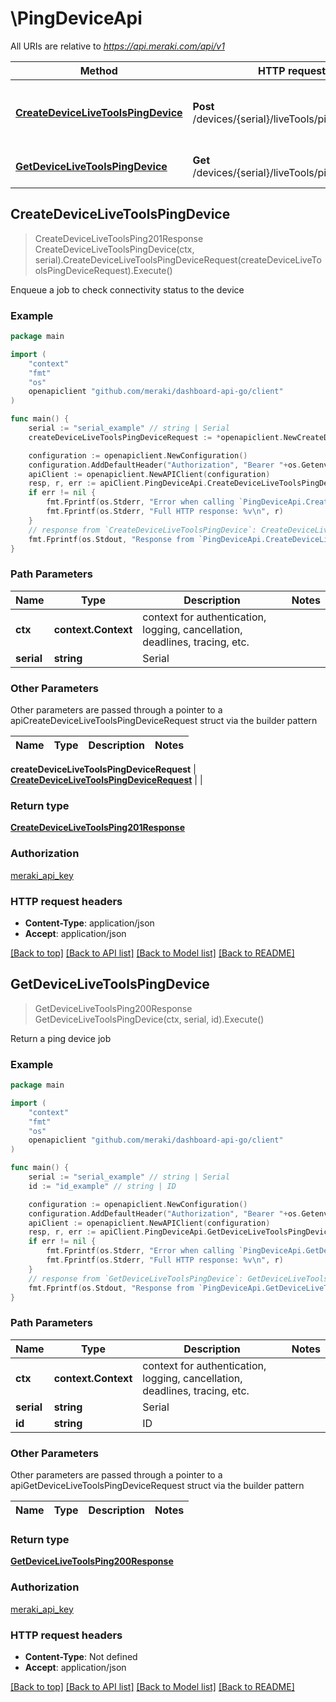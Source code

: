 # \PingDeviceApi

All URIs are relative to *https://api.meraki.com/api/v1*

Method | HTTP request | Description
------------- | ------------- | -------------
[**CreateDeviceLiveToolsPingDevice**](PingDeviceApi.md#CreateDeviceLiveToolsPingDevice) | **Post** /devices/{serial}/liveTools/pingDevice | Enqueue a job to check connectivity status to the device
[**GetDeviceLiveToolsPingDevice**](PingDeviceApi.md#GetDeviceLiveToolsPingDevice) | **Get** /devices/{serial}/liveTools/pingDevice/{id} | Return a ping device job



## CreateDeviceLiveToolsPingDevice

> CreateDeviceLiveToolsPing201Response CreateDeviceLiveToolsPingDevice(ctx, serial).CreateDeviceLiveToolsPingDeviceRequest(createDeviceLiveToolsPingDeviceRequest).Execute()

Enqueue a job to check connectivity status to the device



### Example

```go
package main

import (
    "context"
    "fmt"
    "os"
    openapiclient "github.com/meraki/dashboard-api-go/client"
)

func main() {
    serial := "serial_example" // string | Serial
    createDeviceLiveToolsPingDeviceRequest := *openapiclient.NewCreateDeviceLiveToolsPingDeviceRequest() // CreateDeviceLiveToolsPingDeviceRequest |  (optional)

    configuration := openapiclient.NewConfiguration()
    configuration.AddDefaultHeader("Authorization", "Bearer "+os.Getenv("MERAKI_DASHBOARD_API_KEY"))
    apiClient := openapiclient.NewAPIClient(configuration)
    resp, r, err := apiClient.PingDeviceApi.CreateDeviceLiveToolsPingDevice(context.Background(), serial).CreateDeviceLiveToolsPingDeviceRequest(createDeviceLiveToolsPingDeviceRequest).Execute()
    if err != nil {
        fmt.Fprintf(os.Stderr, "Error when calling `PingDeviceApi.CreateDeviceLiveToolsPingDevice``: %v\n", err)
        fmt.Fprintf(os.Stderr, "Full HTTP response: %v\n", r)
    }
    // response from `CreateDeviceLiveToolsPingDevice`: CreateDeviceLiveToolsPing201Response
    fmt.Fprintf(os.Stdout, "Response from `PingDeviceApi.CreateDeviceLiveToolsPingDevice`: %v\n", resp)
}
```

### Path Parameters


Name | Type | Description  | Notes
------------- | ------------- | ------------- | -------------
**ctx** | **context.Context** | context for authentication, logging, cancellation, deadlines, tracing, etc.
**serial** | **string** | Serial | 

### Other Parameters

Other parameters are passed through a pointer to a apiCreateDeviceLiveToolsPingDeviceRequest struct via the builder pattern


Name | Type | Description  | Notes
------------- | ------------- | ------------- | -------------

 **createDeviceLiveToolsPingDeviceRequest** | [**CreateDeviceLiveToolsPingDeviceRequest**](CreateDeviceLiveToolsPingDeviceRequest.md) |  | 

### Return type

[**CreateDeviceLiveToolsPing201Response**](CreateDeviceLiveToolsPing201Response.md)

### Authorization

[meraki_api_key](../README.md#meraki_api_key)

### HTTP request headers

- **Content-Type**: application/json
- **Accept**: application/json

[[Back to top]](#) [[Back to API list]](../README.md#documentation-for-api-endpoints)
[[Back to Model list]](../README.md#documentation-for-models)
[[Back to README]](../README.md)


## GetDeviceLiveToolsPingDevice

> GetDeviceLiveToolsPing200Response GetDeviceLiveToolsPingDevice(ctx, serial, id).Execute()

Return a ping device job



### Example

```go
package main

import (
    "context"
    "fmt"
    "os"
    openapiclient "github.com/meraki/dashboard-api-go/client"
)

func main() {
    serial := "serial_example" // string | Serial
    id := "id_example" // string | ID

    configuration := openapiclient.NewConfiguration()
    configuration.AddDefaultHeader("Authorization", "Bearer "+os.Getenv("MERAKI_DASHBOARD_API_KEY"))
    apiClient := openapiclient.NewAPIClient(configuration)
    resp, r, err := apiClient.PingDeviceApi.GetDeviceLiveToolsPingDevice(context.Background(), serial, id).Execute()
    if err != nil {
        fmt.Fprintf(os.Stderr, "Error when calling `PingDeviceApi.GetDeviceLiveToolsPingDevice``: %v\n", err)
        fmt.Fprintf(os.Stderr, "Full HTTP response: %v\n", r)
    }
    // response from `GetDeviceLiveToolsPingDevice`: GetDeviceLiveToolsPing200Response
    fmt.Fprintf(os.Stdout, "Response from `PingDeviceApi.GetDeviceLiveToolsPingDevice`: %v\n", resp)
}
```

### Path Parameters


Name | Type | Description  | Notes
------------- | ------------- | ------------- | -------------
**ctx** | **context.Context** | context for authentication, logging, cancellation, deadlines, tracing, etc.
**serial** | **string** | Serial | 
**id** | **string** | ID | 

### Other Parameters

Other parameters are passed through a pointer to a apiGetDeviceLiveToolsPingDeviceRequest struct via the builder pattern


Name | Type | Description  | Notes
------------- | ------------- | ------------- | -------------



### Return type

[**GetDeviceLiveToolsPing200Response**](GetDeviceLiveToolsPing200Response.md)

### Authorization

[meraki_api_key](../README.md#meraki_api_key)

### HTTP request headers

- **Content-Type**: Not defined
- **Accept**: application/json

[[Back to top]](#) [[Back to API list]](../README.md#documentation-for-api-endpoints)
[[Back to Model list]](../README.md#documentation-for-models)
[[Back to README]](../README.md)

